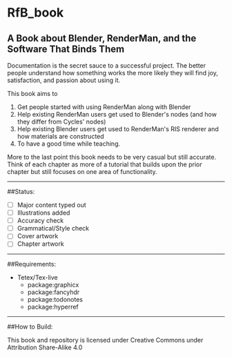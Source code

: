 # RfB_book
A Book about Blender, RenderMan, and the Software That Binds Them
---
Documentation is the secret sauce to a successful project.  The better people
understand how something works the more likely they will find joy, satisfaction,
and passion about using it.

This book aims to 
1. Get people started with using RenderMan along with Blender
2. Help existing RenderMan users get used to Blender's nodes (and how they differ from Cycles' nodes)
3. Help existing Blender users get used to RenderMan's RIS renderer and how materials are constructed
4. To have a good time while teaching.

More to the last point this book needs to be very casual but still accurate.  Think of each chapter as more of a tutorial that builds upon the prior chapter but still focuses on one area of functionality.

---
##Status:
- [ ] Major content typed out
- [ ] Illustrations added
- [ ] Accuracy check
- [ ] Grammatical/Style check
- [ ] Cover artwork
- [ ] Chapter artwork

---
##Requirements:
* Tetex/Tex-live
  * package:graphicx
  * package:fancyhdr
  * package:todonotes
  * package:hyperref

---
##How to Build:



This book and repository is licensed under Creative Commons under Attribution Share-Alike 4.0
